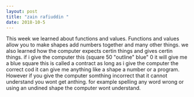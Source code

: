 ```yaml
---
layout: post
title: "zain rafiuddin "
date: 2018-10-5
---
```

 This week we learned about functions and values. Functions and values allow
 you to make shapes add numbers together and many other things. we also learned
 how the computer expects certin things and gives certin things. if i give the
 computer  this (square 50 "outline" blue" 0 it will give me a blue square this 
 is called a contract as long as i give the computer the correct cod it can give
 me anything like a shape a number or a program. However if you give the computer 
 somthing incorrect that it cannot understand you wont get anthing. for example
 spelling any word wrong or using an undined shape the computer wont understand.
